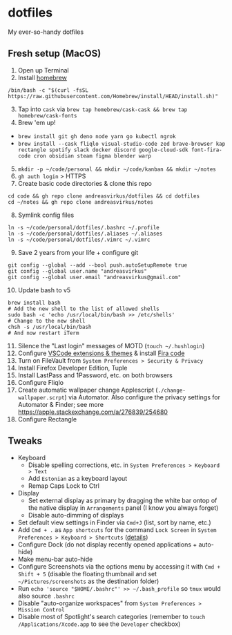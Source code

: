 # dotfiles
My ever-so-handy dotfiles

## Fresh setup (MacOS)

1. Open up Terminal
2. Install [homebrew](https://brew.sh)
```
/bin/bash -c "$(curl -fsSL https://raw.githubusercontent.com/Homebrew/install/HEAD/install.sh)"
```
3. Tap into `cask` via `brew tap homebrew/cask-cask && brew tap homebrew/cask-fonts`
4. Brew 'em up!
  - `brew install git gh deno node yarn go kubectl ngrok`
  - `brew install --cask fliqlo visual-studio-code zed brave-browser kap rectangle spotify slack docker discord google-cloud-sdk font-fira-code cron obsidian steam figma blender warp`
5. `mkdir -p ~/code/personal && mkdir ~/code/kanban && mkdir ~/notes`
6. `gh auth login` > HTTPS
7. Create basic code directories & clone this repo
```
cd code && gh repo clone andreasvirkus/dotfiles && cd dotfiles
cd ~/notes && gh repo clone andreasvirkus/notes
```
8. Symlink config files
```
ln -s ~/code/personal/dotfiles/.bashrc ~/.profile
ln -s ~/code/personal/dotfiles/.aliases ~/.aliases
ln -s ~/code/personal/dotfiles/.vimrc ~/.vimrc
```
9. Save 2 years from your life + configure git
```
git config --global --add --bool push.autoSetupRemote true
git config --global user.name "andreasvirkus"
git config --global user.email "andreasvirkus@gmail.com"
```
10. Update bash to v5
```
brew install bash
# Add the new shell to the list of allowed shells
sudo bash -c 'echo /usr/local/bin/bash >> /etc/shells'
# Change to the new shell
chsh -s /usr/local/bin/bash
# And now restart iTerm
```
11.  Silence the "Last login" messages of MOTD (`touch ~/.hushlogin`)
12.  Configure [VSCode extensions & themes](./vscode) & install [Fira code](https://github.com/tonsky/FiraCode)
13.  Turn on FileVault from `System Preferences > Security & Privacy`
14.  Install Firefox Developer Edition, Tuple
15.  Install LastPass and 1Password, etc. on both browsers
16.  Configure Fliqlo
17.  Create automatic wallpaper change Applescript (`./change-wallpaper.scrpt`) via Automator. Also configure the privacy
settings for Automator & Finder; see more https://apple.stackexchange.com/a/276839/254680
18.  Configure Rectangle

## Tweaks

- Keyboard
  - Disable spelling corrections, etc. in `System Preferences > Keyboard > Text`
  - Add `Estonian` as a keyboard layout
  - Remap Caps Lock to Ctrl
- Display
  - Set external display as primary by dragging the white bar ontop of the native display in `Arrangements` panel (I know you always forget)
  - Disable auto-dimming of displays
- Set default view settings in Finder via `Cmd+J` (list, sort by name, etc.)
- Add `Cmd + .` as `App shortcuts` for the command `Lock Screen` in `System Preferences > Keyboard > Shortcuts` ([details](https://apple.stackexchange.com/a/336408/254680))
- Configure Dock (do not display recently opened applications + auto-hide)
- Make menu-bar auto-hide
- Configure Screenshots via the options menu by accessing it with `Cmd + Shift + 5` (disable the floating thumbnail and set `~/Pictures/screenshots` as the destination folder)
- Run `echo 'source "$HOME/.bashrc"' >> ~/.bash_profile` so `tmux` would also source `.bashrc`
- Disable "auto-organize workspaces" from `System Preferences > Mission Control`
- Disable most of Spotlight's search categories (remember to `touch /Applications/Xcode.app` to see the `Developer` checkbox)
